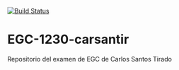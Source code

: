 [![Build Status](https://www.travis-ci.com/carsantir1/EGC-1230-carsantir.svg?branch=main)](https://www.travis-ci.com/carsantir1/EGC-1230-carsantir)
# EGC-1230-carsantir
Repositorio del examen de EGC de Carlos Santos Tirado
